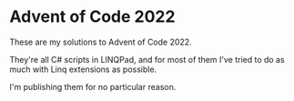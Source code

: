 # Advent of Code 2022

These are my solutions to Advent of Code 2022.

They're all C# scripts in LINQPad, and for most of them I've tried to do as much with Linq extensions as possible.

I'm publishing them for no particular reason.

